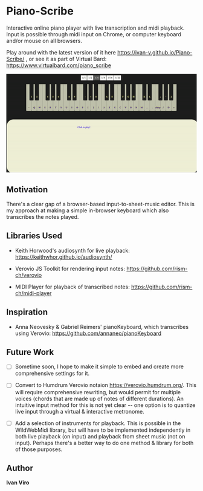 # Piano-Scribe
Interactive online piano player with live transcription and midi playback.
Input is possible through midi input on Chrome, or computer keyboard and/or mouse on all browsers.

Play around with the latest version of it here https://ivan-v.github.io/Piano-Scribe/ ,
or see it as part of Virtual Bard: https://www.virtualbard.com/piano_scribe

![](screencapture.gif)

## Motivation
There's a clear gap of a browser-based input-to-sheet-music editor. This is my approach at making a simple in-browser keyboard which also transcribes the notes played. 

## Libraries Used
- Keith Horwood's audiosynth for live playback:
https://keithwhor.github.io/audiosynth/

- Verovio JS Toolkit for rendering input notes: 
https://github.com/rism-ch/verovio

- MIDI Player for playback of transcribed notes: 
https://github.com/rism-ch/midi-player


## Inspiration
- Anna Neovesky & Gabriel Reimers' pianoKeyboard, which transcribes using Verovio: 
https://github.com/annaneo/pianoKeyboard

## Future Work
- [ ] Sometime soon, I hope to make it simple to embed and create more comprehensive settings for it.
- [ ] Convert to Humdrum Verovio notaion https://verovio.humdrum.org/. This will require comprehensive rewriting, but would permit for multiple voices (chords that are made up of notes of different durations). An intuitive input method for this is not yet clear -- one option is to quantize live input through a virtual & interactive metronome.
- [ ] Add a selection of instruments for playback. This is possible in the WildWebMidi library, but will have to be implemented independently in both live playback (on input) and playback from sheet music (not on input). Perhaps there's a better way to do one method & library for both of those purposes.  

 
## Author

**Ivan Viro**
